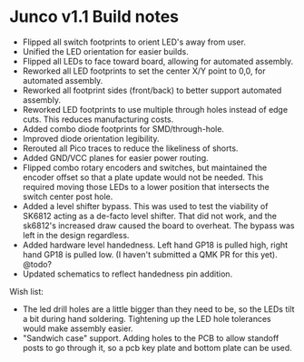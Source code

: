 # Junco v1.1 Build notes
* Flipped all switch footprints to orient LED's away from user.
* Unified the LED orientation for easier builds.
* Flipped all LEDs to face toward board, allowing for automated assembly.
* Reworked all LED footprints to set the center X/Y point to 0,0, for automated assembly.
* Reworked all footprint sides (front/back) to better support automated assembly.
* Reworked LED footprints to use multiple through holes instead of edge cuts. This reduces manufacturing costs.
* Added combo diode footprints for SMD/through-hole.
* Improved diode orientation legibility.
* Rerouted all Pico traces to reduce the likeliness of shorts.
* Added GND/VCC planes for easier power routing.
* Flipped combo rotary encoders and switches, but maintained the encoder offset so that a plate update would not be needed. This required moving those LEDs to a lower position that intersects the switch center post hole. 
* Added a level shifter bypass. This was used to test the viability of SK6812 acting as a de-facto level shifter. That did not work, and the sk6812's increased draw caused the board to overheat. The bypass was left in the design regardless.
* Added hardware level handedness. Left hand GP18 is pulled high, right hand GP18 is pulled low. (I haven't submitted a QMK PR for this yet). @todo?
* Updated schematics to reflect handedness pin addition.

Wish list:
* The led drill holes are a little bigger than they need to be, so the LEDs tilt a bit during hand soldering. Tightening up the LED hole tolerances would make assembly easier.
* "Sandwich case" support. Adding holes to the PCB to allow standoff posts to go through it, so a pcb key plate and bottom plate can be used. 